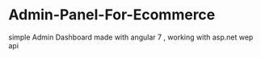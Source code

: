 # Admin-Panel-For-Ecommerce
simple Admin Dashboard made with angular 7 , working with asp.net wep api
